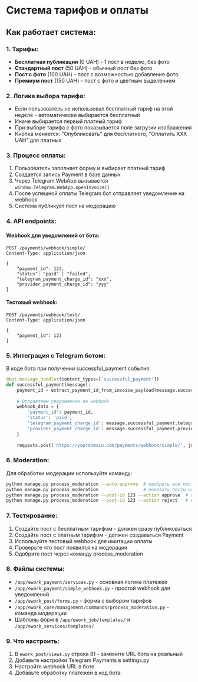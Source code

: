 # Система тарифов и оплаты

## Как работает система:

### 1. Тарифы:
- **Бесплатная публикация** (0 UAH) - 1 пост в неделю, без фото
- **Стандартный пост** (50 UAH) - обычный пост без фото
- **Пост с фото** (100 UAH) - пост с возможностью добавления фото
- **Премиум пост** (150 UAH) - пост с фото и цветным выделением

### 2. Логика выбора тарифа:
- Если пользователь не использовал бесплатный тариф на этой неделе - автоматически выбирается бесплатный
- Иначе выбирается первый платный тариф
- При выборе тарифа с фото показывается поле загрузки изображения
- Кнопка меняется: "Опубликовать" для бесплатного, "Оплатить XXX UAH" для платных

### 3. Процесс оплаты:
1. Пользователь заполняет форму и выбирает платный тариф
2. Создается запись Payment в базе данных
3. Через Telegram WebApp вызывается `window.Telegram.WebApp.openInvoice()`
4. После успешной оплаты Telegram бот отправляет уведомление на webhook
5. Система публикует пост на модерацию

### 4. API endpoints:

#### Webhook для уведомлений от бота:
```
POST /payments/webhook/simple/
Content-Type: application/json

{
    "payment_id": 123,
    "status": "paid" | "failed",
    "telegram_payment_charge_id": "xxx",
    "provider_payment_charge_id": "yyy"
}
```

#### Тестовый webhook:
```
POST /payments/webhook/test/
Content-Type: application/json

{
    "payment_id": 123
}
```

### 5. Интеграция с Telegram ботом:

В коде бота при получении successful_payment события:

```python
@bot.message_handler(content_types=['successful_payment'])
def successful_payment(message):
    payment_id = extract_payment_id_from_invoice_payload(message.successful_payment.invoice_payload)
    
    # Отправляем уведомление на webhook
    webhook_data = {
        'payment_id': payment_id,
        'status': 'paid',
        'telegram_payment_charge_id': message.successful_payment.telegram_payment_charge_id,
        'provider_payment_charge_id': message.successful_payment.provider_payment_charge_id
    }
    
    requests.post('https://yourdomain.com/payments/webhook/simple/', json=webhook_data)
```

### 6. Moderation:

Для обработки модерации используйте команду:
```bash
python manage.py process_moderation --auto-approve  # одобрить все посты
python manage.py process_moderation                 # показать посты на модерации
python manage.py process_moderation --post-id 123 --action approve  # одобрить конкретный пост
python manage.py process_moderation --post-id 123 --action reject   # отклонить пост
```

### 7. Тестирование:

1. Создайте пост с бесплатным тарифом - должен сразу публиковаться
2. Создайте пост с платным тарифом - должен создаваться Payment
3. Используйте тестовый webhook для имитации оплаты
4. Проверьте что пост появился на модерации
5. Одобрите пост через команду process_moderation

### 8. Файлы системы:

- `/app/ework_payment/services.py` - основная логика платежей
- `/app/ework_payment/simple_webhook.py` - простой webhook для уведомлений
- `/app/ework_post/forms.py` - форма с выбором тарифов
- `/app/ework_core/management/commands/process_moderation.py` - команда модерации
- Шаблоны форм в `/app/ework_job/templates/` и `/app/ework_services/templates/`

### 9. Что настроить:

1. В `ework_post/views.py` строка 81 - замените URL бота на реальный
2. Добавьте настройки Telegram Payments в settings.py
3. Настройте webhook URL в боте
4. Добавьте обработку платежей в код бота